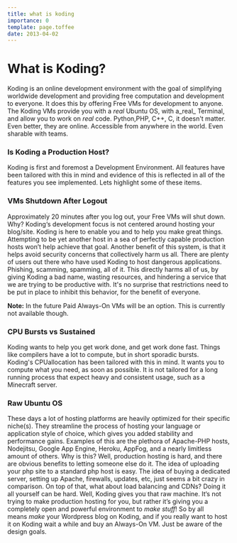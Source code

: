 ```yaml
---
title: what is koding
importance: 0
template: page.toffee
date: 2013-04-02
---
```


# What is Koding?

Koding is an online development environment with the goal of simplifying worldwide development and providing free computation and development to everyone. It does this by offering Free VMs for development to anyone. The Koding VMs provide you with a _real_ Ubuntu OS, with a_real_ Terminal, and allow you to work on _real_ code. Python,PHP, C++, C, it doesn't matter. Even better, they are online. Accessible from anywhere in the world. Even sharable with teams.

### Is Koding a Production Host?

Koding is first and foremost a Development Environment. All features have been tailored with this in mind and evidence of this is reflected in all of the features you see implemented. Lets highlight some of these items.

### VMs Shutdown After Logout

Approximately 20 minutes after you log out, your Free VMs will shut down. Why? Koding‘s development focus is not centered around hosting your blog/site. Koding is here to enable you and to help you make great things. Attempting to be yet another host in a sea of perfectly capable production hosts won’t help achieve that goal. Another benefit of this system, is that it helps avoid security concerns that collectively harm us all. There are plenty of users out there who have used Koding to host dangerous applications. Phishing, scamming, spamming, all of it. This directly harms all of us, by giving Koding a bad name, wasting resources, and hindering a service that we are trying to be productive with. It's no surprise that restrictions need to be put in place to inhibit this behavior, for the benefit of everyone.

**Note:** In the future Paid Always-On VMs will be an option. This is currently not available though.

### CPU Bursts vs Sustained

Koding wants to help you get work done, and get work done fast. Things like compilers have a lot to compute, but in short sporadic bursts. Koding's CPUallocation has been tailored with this in mind. It wants you to compute what you need, as soon as possible. It is not tailored for a long running process that expect heavy and consistent usage, such as a Minecraft server.

### Raw Ubuntu OS

These days a lot of hosting platforms are heavily optimized for their specific niche(s). They streamline the process of hosting your language or application style of choice, which gives you added stability and performance gains. Examples of this are the plethora of Apache-PHP hosts, Nodejitsu, Google App Engine, Heroku, AppFog, and a nearly limitless amount of others. Why is this? Well, production hosting is hard, and there are obvious benefits to letting someone else do it. The idea of uploading your php site to a standard php host is easy. The idea of buying a dedicated server, setting up Apache, firewalls, updates, etc, just seems a bit crazy in comparison. On top of that, what about load balancing and CDNs? Doing it all yourself can be hard. Well, Koding gives you that raw machine. It‘s not trying to make production hosting for you, but rather it’s giving you a completely open and powerful environment to _make stuff_! So by all means _make_ your Wordpress blog on Koding, and if you really want to host it on Koding wait a while and buy an Always-On VM. Just be aware of the design goals.
